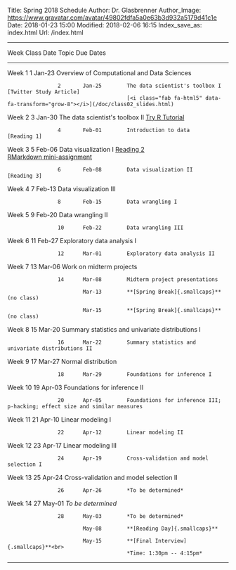 Title: Spring 2018 Schedule
Author: Dr. Glasbrenner
Author_Image: https://www.gravatar.com/avatar/49802fdfa5a0e63b3d932a5179d41c1e
Date: 2018-01-23 15:00
Modified: 2018-02-06 16:15
Index_save_as: index.html
Url: /index.html

------------------------------------------------------------------------------------------------------------------------------------------------------------
Week                Class   Date          Topic                                                                                   Due Dates
------------------- ------- ------------- --------------------------------------------------------------------------------------- --------------------------
Week 1              1       Jan-23        Overview of Computational and Data Sciences

                    2       Jan-25        The data scientist's toolbox I                                                          [Twitter Study Article]
                                          [<i class="fab fa-html5" data-fa-transform="grow-8"></i>](/doc/class02_slides.html)

Week 2              3       Jan-30        The data scientist's toolbox II                                                         [Try R Tutorial]

                    4       Feb-01        Introduction to data                                                                    [Reading 1]

Week 3              5       Feb-06        Data visualization I                                                                    [Reading 2]<br>
                                                                                                                                  [RMarkdown mini-assignment]

                    6       Feb-08        Data visualization II                                                                   [Reading 3]

Week 4              7       Feb-13        Data visualization III

                    8       Feb-15        Data wrangling I

Week 5              9       Feb-20        Data wrangling II

                    10      Feb-22        Data wrangling III

Week 6              11      Feb-27        Exploratory data analysis I

                    12      Mar-01        Exploratory data analysis II

Week 7              13      Mar-06        Work on midterm projects

                    14      Mar-08        Midterm project presentations

                            Mar-13        **[Spring Break]{.smallcaps}** (no class)

                            Mar-15        **[Spring Break]{.smallcaps}** (no class)

Week 8              15      Mar-20        Summary statistics and univariate distributions I

                    16      Mar-22        Summary statistics and univariate distributions II

Week 9              17      Mar-27        Normal distribution

                    18      Mar-29        Foundations for inference I

Week 10             19      Apr-03        Foundations for inference II

                    20      Apr-05        Foundations for inference III; p-hacking; effect size and similar measures

Week 11             21      Apr-10        Linear modeling I

                    22      Apr-12        Linear modeling II

Week 12             23      Apr-17        Linear modeling III

                    24      Apr-19        Cross-validation and model selection I

Week 13             25      Apr-24        Cross-validation and model selection II

                    26      Apr-26        *To be determined*

Week 14             27      May-01        *To be determined*

                    28      May-03        *To be determined*

                            May-08        **[Reading Day]{.smallcaps}**

                            May-15        **[Final Interview]{.smallcaps}**<br>
                                          *Time: 1:30pm -- 4:15pm*
------------------------------------------------------------------------------------------------------------------------------------------------------------

[Reading 1]:                 /assignments/reading-1/
[Reading 2]:                 /assignments/reading-2/
[Reading 3]:                 /assignments/reading-3/
[Try R Tutorial]:            /assignments/try-r-tutorial-mini-assignment/
[Twitter Study Article]:     /assignments/introductions-and-twitter-election-mini-assignment/
[RMarkdown mini-assignment]: /assignments/rmarkdown-mini-assignment/
